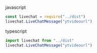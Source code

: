 javascript
```js
const livechat = require("../dist")
livechat.LiveChatMessage("ytvideourl")
```

typescript
```ts
import livechat from "../dist"
livechat.LiveChatMessage("ytvideourl")
```